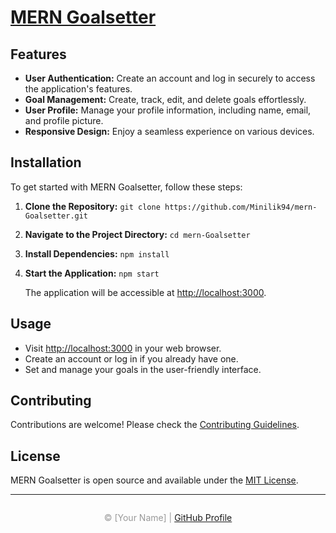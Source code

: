 # <a href="https://mergoalsetterminilik.onrender.com/">MERN Goalsetter</a>

## Features

- **User Authentication:** Create an account and log in securely to access the application's features.
- **Goal Management:** Create, track, edit, and delete goals effortlessly.
- **User Profile:** Manage your profile information, including name, email, and profile picture.
- **Responsive Design:** Enjoy a seamless experience on various devices.

## Installation

To get started with MERN Goalsetter, follow these steps:

1. **Clone the Repository:** `git clone https://github.com/Minilik94/mern-Goalsetter.git`
2. **Navigate to the Project Directory:** `cd mern-Goalsetter`
3. **Install Dependencies:** `npm install`
4. **Start the Application:** `npm start`

   The application will be accessible at [http://localhost:3000](http://localhost:3000).

## Usage

- Visit [http://localhost:3000](http://localhost:3000) in your web browser.
- Create an account or log in if you already have one.
- Set and manage your goals in the user-friendly interface.

## Contributing

Contributions are welcome! Please check the [Contributing Guidelines](CONTRIBUTING.md).

## License

MERN Goalsetter is open source and available under the [MIT License](LICENSE).

---

<div style="margin-top: 2em; text-align: center; color: #999;">
  © [Your Name] | <a href="https://github.com/YourGitHubProfile">GitHub Profile</a>
</div>
